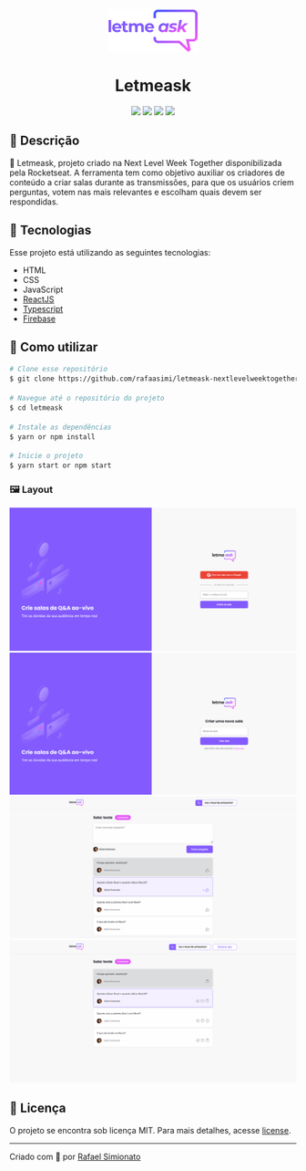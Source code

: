 <p align='center'><img width='157' src="./.github/letmeask.png"/></p>
<h1 align='center'>Letmeask</h1>
<p align='center'>
<img src="https://img.shields.io/github/repo-size/rafaasimi/letmeask-nextlevelweektogether?color=835AFD">
<img src="https://img.shields.io/github/languages/count/rafaasimi/letmeask-nextlevelweektogether?color=835AFD">
<img src="https://img.shields.io/github/last-commit/rafaasimi/letmeask-nextlevelweektogether?color=835AFD">
<img src="https://img.shields.io/github/license/rafaasimi/letmeask-nextlevelweektogether?color=835AFD">
</p>

## 🔖 Descrição
<p>💬 Letmeask, projeto criado na Next Level Week Together disponibilizada pela Rocketseat. A ferramenta tem como objetivo auxiliar os criadores de conteúdo a criar salas durante as transmissões, para que os usuários criem perguntas, votem nas mais relevantes e escolham quais devem ser respondidas.<p>

## 🚀 Tecnologias
Esse projeto está utilizando as seguintes tecnologias:
- HTML
- CSS
- JavaScript
- [ReactJS](https://create-react-app.dev/)
- [Typescript](https://www.typescriptlang.org/)
- [Firebase](https://firebase.google.com/?)

## 🎲 Como utilizar
```bash
# Clone esse repositório
$ git clone https://github.com/rafaasimi/letmeask-nextlevelweektogether.git

# Navegue até o repositório do projeto
$ cd letmeask

# Instale as dependências
$ yarn or npm install

# Inicie o projeto
$ yarn start or npm start
```

<h3>🖼 Layout</h3>
<img src="/.github/letmeask_home.PNG">
<img src="/.github/letmeask_criarsala.PNG">
<img src="/.github/letmeask_room.PNG">
<img src="/.github/letmeask_roomadmin.PNG">

## 📝 Licença
<p>O projeto se encontra sob licença MIT. Para mais detalhes, acesse <a href='LICENSE'>license<a>.</p>

---
<p>Criado com 💙 por <a href='https://github.com/rafaasimi/' target='_blank'>Rafael Simionato</a></p>